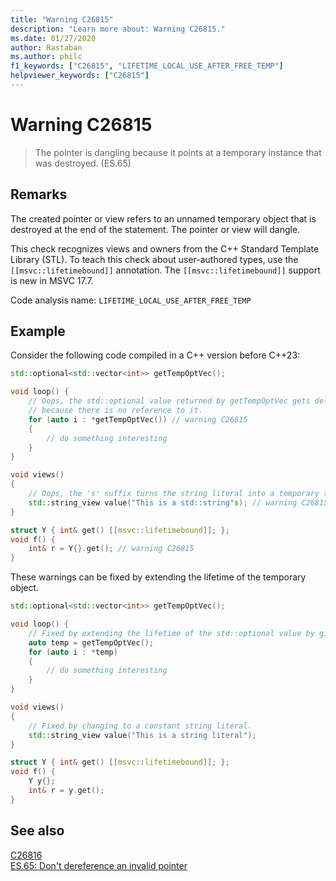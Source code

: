 ```yaml
---
title: "Warning C26815"
description: "Learn more about: Warning C26815."
ms.date: 01/27/2020
author: Rastaban
ms.author: philc
f1_keywords: ["C26815", "LIFETIME_LOCAL_USE_AFTER_FREE_TEMP"]
helpviewer_keywords: ["C26815"]
---
```

# Warning C26815

> The pointer is dangling because it points at a temporary instance that was destroyed. (ES.65)

## Remarks

The created pointer or view refers to an unnamed temporary object that is destroyed at the end of the statement. The pointer or view will dangle.

This check recognizes views and owners from the C++ Standard Template Library (STL). To teach this check about user-authored types, use the `[[msvc::lifetimebound]]` annotation.
The `[[msvc::lifetimebound]]` support is new in MSVC 17.7.

Code analysis name: `LIFETIME_LOCAL_USE_AFTER_FREE_TEMP`

## Example

Consider the following code compiled in a C++ version before C++23:

```cpp
std::optional<std::vector<int>> getTempOptVec();

void loop() {
    // Oops, the std::optional value returned by getTempOptVec gets deleted
    // because there is no reference to it.
    for (auto i : *getTempOptVec()) // warning C26815
    {
        // do something interesting
    }
}

void views()
{
    // Oops, the 's' suffix turns the string literal into a temporary std::string.
    std::string_view value("This is a std::string"s); // warning C26815
}

struct Y { int& get() [[msvc::lifetimebound]]; };
void f() {
    int& r = Y{}.get(); // warning C26815
}
```

These warnings can be fixed by extending the lifetime of the temporary object.

```cpp
std::optional<std::vector<int>> getTempOptVec();

void loop() {
    // Fixed by extending the lifetime of the std::optional value by giving it a name.
    auto temp = getTempOptVec();
    for (auto i : *temp)
    {
        // do something interesting
    }
}

void views()
{
    // Fixed by changing to a constant string literal.
    std::string_view value("This is a string literal");
}

struct Y { int& get() [[msvc::lifetimebound]]; };
void f() {
    Y y{};
    int& r = y.get();
}
```

## See also

[C26816](c26816.md)\
[ES.65: Don't dereference an invalid pointer](https://isocpp.github.io/CppCoreGuidelines/CppCoreGuidelines#Res-deref)
